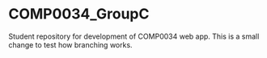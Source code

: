 # COMP0034_GroupC
Student repository for development of COMP0034 web app. This is a small change to test how branching works.

